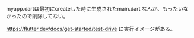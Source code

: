 myapp.dartは最初にcreateした時に生成されたmain.dart
なんか、もったいなかったので削除してない。

https://flutter.dev/docs/get-started/test-drive
に実行イメージがある。